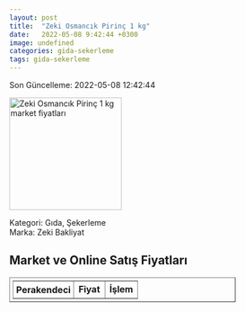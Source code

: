 ```yaml
---
layout: post
title:  "Zeki Osmancık Pirinç 1 kg"
date:   2022-05-08 9:42:44 +0300
image: undefined
categories: gida-sekerleme
tags: gida-sekerleme
---
```


Son Güncelleme: 2022-05-08 12:42:44

<img src="undefined" width="200" alt="Zeki Osmancık Pirinç 1 kg market fiyatları" />

Kategori: Gıda, Şekerleme
<br />
Marka: Zeki Bakliyat

<h2>Market ve Online Satış Fiyatları</h2>

<table border="1" style="padding: 5px;width:80%;">
  <tr>
    <td style="padding: 5px;"><strong>Perakendeci</strong></td>
    <td><strong>Fiyat</strong></td>
    <td><strong>İşlem</strong></td>
  </tr>
  
</table>
